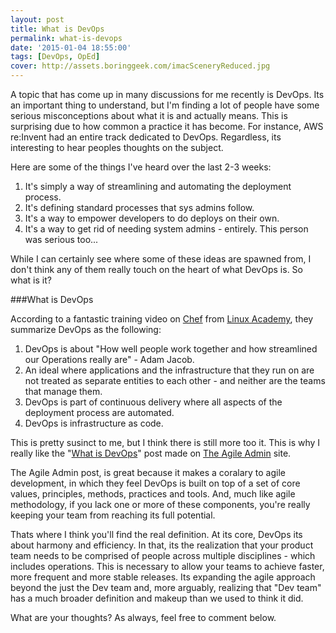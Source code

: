 ```yaml
---
layout: post
title: What is DevOps
permalink: what-is-devops
date: '2015-01-04 18:55:00'
tags: [DevOps, OpEd]
cover: http://assets.boringgeek.com/imacSceneryReduced.jpg
---
```


A topic that has come up in many discussions for me recently is DevOps. Its an important thing to understand, but I'm finding a lot of people have some serious misconceptions about what it is and actually means. This is surprising due to how common a practice it has become.  For instance, AWS re:Invent had an entire track dedicated to DevOps.  Regardless, its interesting to hear peoples thoughts on the subject.  

Here are some of the things I've heard over the last 2-3 weeks:
1. It's simply a way of streamlining and automating the deployment process.  
2. It's defining standard processes that sys admins follow.
3. It's a way to empower developers to do deploys on their own.
4. It's a way to get rid of needing system admins - entirely. This person was serious too...

While I can certainly see where some of these ideas are spawned from, I don't think any of them really touch on the heart of what DevOps is. So what is it?

###What is DevOps

According to a fantastic training video on [Chef](https://www.chef.io/) from [Linux Academy](http://linuxacademy), they summarize DevOps as the following:

1.  DevOps is about "How well people work together and how streamlined our Operations really are" - Adam Jacob.
2. An ideal where applications and the infrastructure that they run on are not treated as separate entities to each other - and neither are the teams that manage them.
3. DevOps is part of continuous delivery where all aspects of the deployment process are automated.
4. DevOps is infrastructure as code.

This is pretty susinct to me, but I think there is still more too it. This is why I really like the "[What is DevOps](http://theagileadmin.com/what-is-devops/)" post made on [The Agile Admin](http://theagileadmin.com/) site.

The Agile Admin post, is great because it makes a coralary to agile development, in which they feel DevOps is built on top of a set of core values, principles, methods, practices and tools. And, much like agile methodology, if you lack one or more of these components, you're really keeping your team from reaching its full potential.

Thats where I think you'll find the real definition. At its core, DevOps its about harmony and efficiency.  In that, its the realization that your product team needs to be comprised of people across multiple disciplines - which includes operations. This is necessary to allow your teams to achieve faster, more frequent and more stable releases.  Its expanding the agile approach beyond the just the Dev team and, more arguably, realizing that "Dev team" has a much broader definition and makeup than we used to think it did.

What are your thoughts? As always, feel free to comment below.
